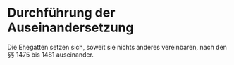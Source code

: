 # Durchführung der Auseinandersetzung

Die Ehegatten setzen sich, soweit sie nichts anderes vereinbaren, nach den §§ 1475 bis 1481 auseinander. 

